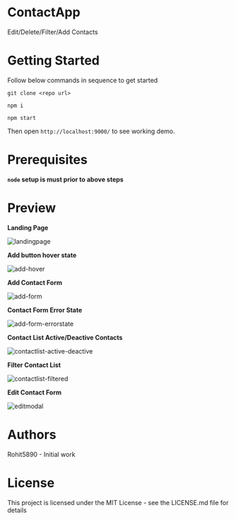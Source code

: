 # ContactApp
Edit/Delete/Filter/Add Contacts

# Getting Started
Follow below commands in sequence to get started
```
git clone <repo url>

npm i 

npm start

```
Then open `http://localhost:9000/` to see working demo.

# Prerequisites
 **`node` setup is must prior to above steps**

# Preview
  
  **Landing Page**
  
  ![landingpage](https://user-images.githubusercontent.com/11410696/41810279-a7644d68-7719-11e8-9fbf-3f4509afaae7.png)
  
  **Add button hover state**
  
  ![add-hover](https://user-images.githubusercontent.com/11410696/41810304-f9e5722e-7719-11e8-83a7-1baa05c543da.png)
  
  **Add Contact Form**
  
  ![add-form](https://user-images.githubusercontent.com/11410696/41810312-19229ea0-771a-11e8-8209-f70cc1e667ef.png)
  
  **Contact Form Error State**
  
  ![add-form-errorstate](https://user-images.githubusercontent.com/11410696/41810327-4064e298-771a-11e8-9487-5ed88a67cb39.png)
  
  **Contact List Active/Deactive Contacts**
  
  ![contactlist-active-deactive](https://user-images.githubusercontent.com/11410696/41810334-6b27f20e-771a-11e8-8341-ad143428f868.png)
  
  **Filter Contact List**
  
  ![contactlist-filtered](https://user-images.githubusercontent.com/11410696/41810344-8887d404-771a-11e8-9de8-7b2993111884.png)
  
  **Edit Contact Form**
  
  ![editmodal](https://user-images.githubusercontent.com/11410696/41810350-9c473322-771a-11e8-9293-71c824b4ab53.png)
  

# Authors
Rohit5890 - Initial work

# License
This project is licensed under the MIT License - see the LICENSE.md file for details
